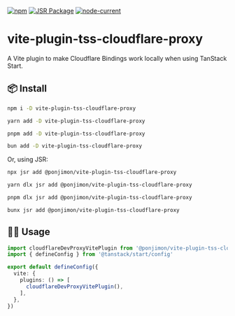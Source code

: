 [![npm](https://img.shields.io/npm/v/vite-plugin-tss-cloudflare-proxy)](https://www.npmjs.com/package/vite-plugin-tss-cloudflare-proxy) [![JSR Package](https://jsr.io/badges/@ponjimon/vite-plugin-tss-cloudflare-proxy)](https://jsr.io/@ponjimon/vite-plugin-tss-cloudflare-proxy) [![node-current](https://img.shields.io/node/v/vite-plugin-tss-cloudflare-proxy)](https://nodejs.org/)

# vite-plugin-tss-cloudflare-proxy

A Vite plugin to make Cloudflare Bindings work locally when using TanStack Start.

## 📦 Install

```sh
npm i -D vite-plugin-tss-cloudflare-proxy
```

```sh
yarn add -D vite-plugin-tss-cloudflare-proxy
```

```sh
pnpm add -D vite-plugin-tss-cloudflare-proxy
```

```sh
bun add -D vite-plugin-tss-cloudflare-proxy
```

Or, using JSR:

```sh
npx jsr add @ponjimon/vite-plugin-tss-cloudflare-proxy
```

```sh
yarn dlx jsr add @ponjimon/vite-plugin-tss-cloudflare-proxy
```

```sh
pnpm dlx jsr add @ponjimon/vite-plugin-tss-cloudflare-proxy
````

```sh
bunx jsr add @ponjimon/vite-plugin-tss-cloudflare-proxy
```

## 👨‍💻 Usage

```ts
import cloudflareDevProxyVitePlugin from '@ponjimon/vite-plugin-tss-cloudflare-proxy'
import { defineConfig } from '@tanstack/start/config'

export default defineConfig({
  vite: {
    plugins: () => [
      cloudflareDevProxyVitePlugin(),
    ],
  },
})
```
